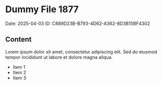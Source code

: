 # Dummy File 1877

Date: 2025-04-03
ID: C889D23B-B793-4D62-A362-8D3B15BF4302

## Content

Lorem ipsum dolor sit amet, consectetur adipiscing elit.
Sed do eiusmod tempor incididunt ut labore et dolore magna aliqua.

* Item 1
* Item 2
* Item 3
